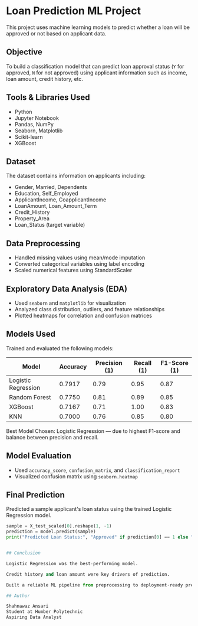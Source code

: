 # Loan Prediction ML Project

This project uses machine learning models to predict whether a loan will be approved or not based on applicant data.

## Objective

To build a classification model that can predict loan approval status (`Y` for approved, `N` for not approved) using applicant information such as income, loan amount, credit history, etc.

## Tools & Libraries Used

- Python
- Jupyter Notebook
- Pandas, NumPy
- Seaborn, Matplotlib
- Scikit-learn
- XGBoost

## Dataset

The dataset contains information on applicants including:

- Gender, Married, Dependents
- Education, Self_Employed
- ApplicantIncome, CoapplicantIncome
- LoanAmount, Loan_Amount_Term
- Credit_History
- Property_Area
- Loan_Status (target variable)

## Data Preprocessing

- Handled missing values using mean/mode imputation
- Converted categorical variables using label encoding
- Scaled numerical features using StandardScaler

## Exploratory Data Analysis (EDA)

- Used `seaborn` and `matplotlib` for visualization
- Analyzed class distribution, outliers, and feature relationships
- Plotted heatmaps for correlation and confusion matrices

## Models Used

Trained and evaluated the following models:

| Model                | Accuracy | Precision (1) | Recall (1) | F1-Score (1) |
|---------------------|----------|----------------|------------|--------------|
| Logistic Regression | 0.7917   | 0.79           | 0.95       | 0.87         |
| Random Forest       | 0.7750   | 0.81           | 0.89       | 0.85         |
| XGBoost             | 0.7167   | 0.71           | 1.00       | 0.83         |
| KNN                 | 0.7000   | 0.76           | 0.85       | 0.80         |

Best Model Chosen: Logistic Regression — due to highest F1-score and balance between precision and recall.

## Model Evaluation

- Used `accuracy_score`, `confusion_matrix`, and `classification_report`
- Visualized confusion matrix using `seaborn.heatmap`

## Final Prediction

Predicted a sample applicant's loan status using the trained Logistic Regression model.

```python
sample = X_test_scaled[0].reshape(1, -1)
prediction = model.predict(sample)
print("Predicted Loan Status:", "Approved" if prediction[0] == 1 else "Not Approved")


## Conclusion

Logistic Regression was the best-performing model.

Credit history and loan amount were key drivers of prediction.

Built a reliable ML pipeline from preprocessing to deployment-ready predictions.

## Author

Shahnawaz Ansari
Student at Humber Polytechnic
Aspiring Data Analyst

